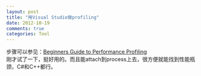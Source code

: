 ```yaml
---
layout: post
title: "用Visual Studio做profiling"
date: 2012-10-19
comments: true
categories: Tool
---
```

步骤可以参见：<a href="http://msdn.microsoft.com/en-us/library/ms182372.aspx">Beginners Guide to Performance Profiling</a><br />刚才试了一下，挺好用的。而且能attach到process上去，很方便就能找到性能瓶颈，C#和C++都行。<br /><blockquote></blockquote>